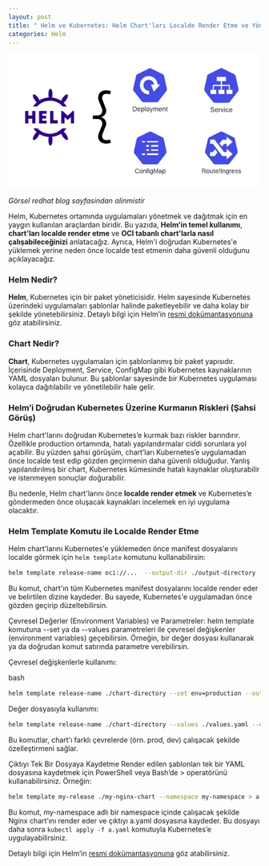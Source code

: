 ```yaml
---
layout: post
title: " Helm ve Kubernetes: Helm Chart'ları Localde Render Etme ve Yönetme"
categories: Helm
---
```


![image](/assets/img/image1-4.png.png)

*Görsel redhat blog sayfasindan alinmistir*

Helm, Kubernetes ortamında uygulamaları yönetmek ve dağıtmak için en yaygın kullanılan araçlardan biridir. Bu yazıda, **Helm'in temel kullanımı**, **chart'ları localde render etme** ve **OCI tabanlı chart'larla nasıl çalışabileceğinizi** anlatacağız. Ayrıca, Helm'i doğrudan Kubernetes'e yüklemek yerine neden önce localde test etmenin daha güvenli olduğunu açıklayacağız.

### Helm Nedir?

**Helm**, Kubernetes için bir paket yöneticisidir. Helm sayesinde Kubernetes üzerindeki uygulamaları şablonlar halinde paketleyebilir ve daha kolay bir şekilde yönetebilirsiniz. Detaylı bilgi için Helm’in [resmi dokümantasyonuna](https://helm.sh/docs/) göz atabilirsiniz.

### Chart Nedir?

**Chart**, Kubernetes uygulamaları için şablonlanmış bir paket yapısıdır. İçerisinde Deployment, Service, ConfigMap gibi Kubernetes kaynaklarının YAML dosyaları bulunur. Bu şablonlar sayesinde bir Kubernetes uygulaması kolayca dağıtılabilir ve yönetilebilir hale gelir.

### Helm’i Doğrudan Kubernetes Üzerine Kurmanın Riskleri (Şahsi Görüş)

Helm chart'larını doğrudan Kubernetes’e kurmak bazı riskler barındırır. Özellikle production ortamında, hatalı yapılandırmalar ciddi sorunlara yol açabilir. Bu yüzden şahsi görüşüm, chart’ları Kubernetes’e uygulamadan önce localde test edip gözden geçirmenin daha güvenli olduğudur. Yanlış yapılandırılmış bir chart, Kubernetes kümesinde hatalı kaynaklar oluşturabilir ve istenmeyen sonuçlar doğurabilir.

Bu nedenle, Helm chart'larını önce **localde render etmek** ve Kubernetes’e göndermeden önce oluşacak kaynakları incelemek en iyi uygulama olacaktır.

### Helm Template Komutu ile Localde Render Etme
Helm chart'larını Kubernetes'e yüklemeden önce manifest dosyalarını localde görmek için `helm template` komutunu kullanabilirsin:

```bash
helm template release-name oci://...  --output-dir ./output-directory
```

Bu komut, chart'ın tüm Kubernetes manifest dosyalarını localde render eder ve belirtilen dizine kaydeder. Bu sayede, Kubernetes'e uygulamadan önce gözden geçirip düzeltebilirsin.

Çevresel Değerler (Environment Variables) ve Parametreler:
helm template komutuna --set ya da --values parametreleri ile çevresel değişkenler (environment variables) geçebilirsin. Örneğin, bir değer dosyası kullanarak ya da doğrudan komut satırında parametre verebilirsin.

Çevresel değişkenlerle kullanımı:

bash
```bash
helm template release-name ./chart-directory --set env=production --output-dir ./output-directory
```

Değer dosyasıyla kullanımı:
```bash
helm template release-name ./chart-directory --values ./values.yaml --output-dir ./output-directory
```
Bu komutlar, chart'ı farklı çevrelerde (örn. prod, dev) çalışacak şekilde özelleştirmeni sağlar.

Çıktıyı Tek Bir Dosyaya Kaydetme
Render edilen şablonları tek bir YAML dosyasına kaydetmek için PowerShell veya Bash’de > operatörünü kullanabilirsiniz. Örneğin:
```bash
helm template my-release ./my-nginx-chart --namespace my-namespace > a.yaml
```
Bu komut, my-namespace adlı bir namespace içinde çalışacak şekilde Nginx chart’ını render eder ve çıktıyı a.yaml dosyasına kaydeder. Bu dosyayı daha sonra ``kubectl apply -f a.yaml`` komutuyla Kubernetes’e uygulayabilirsiniz.

Detaylı bilgi için Helm’in [resmi dokümantasyonuna](https://helm.sh/docs/) göz atabilirsiniz.
